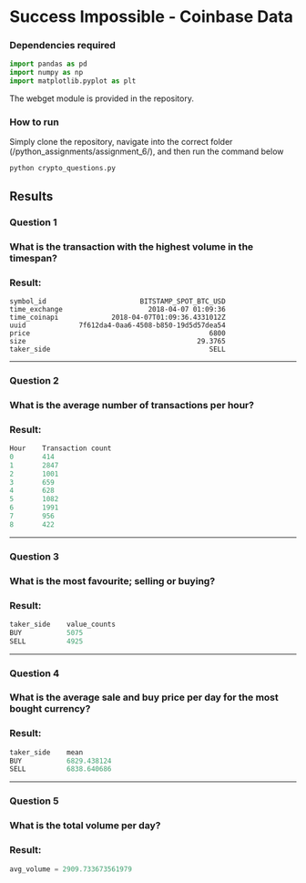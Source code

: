 # Success Impossible  - Coinbase Data
### Dependencies required
```python
import pandas as pd
import numpy as np
import matplotlib.pyplot as plt
```
The webget module is provided in the repository.

### How to run
Simply clone the repository, navigate into the correct folder (/python_assignments/assignment_6/), and then run the command below

```
python crypto_questions.py
```

## Results
### Question 1
### What is the transaction with the highest volume in the timespan?

### Result:

```
symbol_id                       BITSTAMP_SPOT_BTC_USD
time_exchange                     2018-04-07 01:09:36
time_coinapi             2018-04-07T01:09:36.4331012Z
uuid             7f612da4-0aa6-4508-b850-19d5d57dea54
price                                            6800
size                                          29.3765
taker_side                                       SELL
```

------
### Question 2
### What is the average number of transactions per hour?

### Result:

```python
Hour    Transaction count
0       414
1       2847
2       1001
3       659
4       628
5       1082
6       1991
7       956
8       422
```

------
### Question 3
### What is the most favourite; selling or buying?

### Result: 

```python
taker_side    value_counts
BUY           5075
SELL          4925
```

------
### Question 4
### What is the average sale and buy price per day for the most bought currency?

### Result: 

```python
taker_side    mean 
BUY           6829.438124
SELL          6838.640686
```

------
### Question 5
### What is the total volume per day?

### Result:

```python
avg_volume = 2909.733673561979
```
